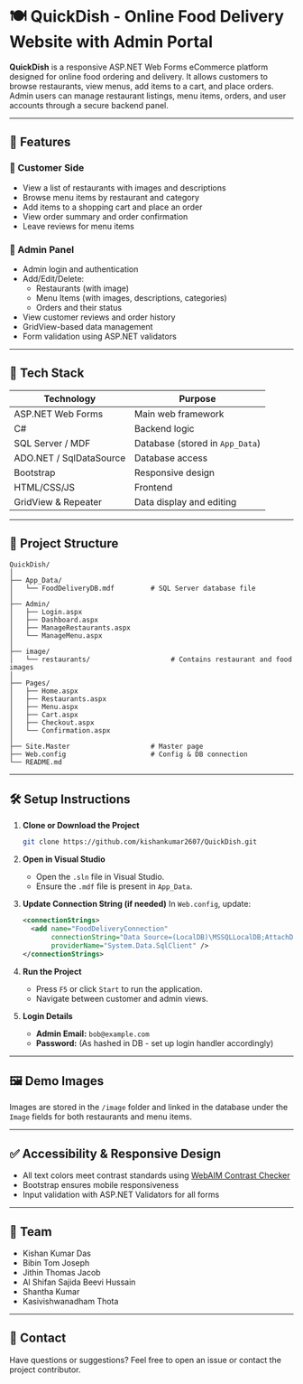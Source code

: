 
# 🍽️ QuickDish - Online Food Delivery Website with Admin Portal

**QuickDish** is a responsive ASP.NET Web Forms eCommerce platform designed for online food ordering and delivery. It allows customers to browse restaurants, view menus, add items to a cart, and place orders. Admin users can manage restaurant listings, menu items, orders, and user accounts through a secure backend panel.

---

## 📌 Features

### 👤 Customer Side
- View a list of restaurants with images and descriptions
- Browse menu items by restaurant and category
- Add items to a shopping cart and place an order
- View order summary and order confirmation
- Leave reviews for menu items

### 🔐 Admin Panel
- Admin login and authentication
- Add/Edit/Delete:
  - Restaurants (with image)
  - Menu Items (with images, descriptions, categories)
  - Orders and their status
- View customer reviews and order history
- GridView-based data management
- Form validation using ASP.NET validators

---

## 🧱 Tech Stack

| Technology         | Purpose                                |
|--------------------|----------------------------------------|
| ASP.NET Web Forms  | Main web framework                     |
| C#                 | Backend logic                          |
| SQL Server / MDF   | Database (stored in `App_Data`)        |
| ADO.NET / SqlDataSource | Database access                    |
| Bootstrap          | Responsive design                      |
| HTML/CSS/JS        | Frontend                              |
| GridView & Repeater| Data display and editing               |

---

## 📂 Project Structure

```
QuickDish/
│
├── App_Data/
│   └── FoodDeliveryDB.mdf         # SQL Server database file
│
├── Admin/
│   ├── Login.aspx
│   ├── Dashboard.aspx
│   ├── ManageRestaurants.aspx
│   └── ManageMenu.aspx
│
├── image/
│   └── restaurants/                    # Contains restaurant and food images
│
├── Pages/
│   ├── Home.aspx
│   ├── Restaurants.aspx
│   ├── Menu.aspx
│   ├── Cart.aspx
│   ├── Checkout.aspx
│   └── Confirmation.aspx
│
├── Site.Master                    # Master page
├── Web.config                     # Config & DB connection
└── README.md
```

---

## 🛠️ Setup Instructions

1. **Clone or Download the Project**
   ```bash
   git clone https://github.com/kishankumar2607/QuickDish.git
   ```

2. **Open in Visual Studio**
   - Open the `.sln` file in Visual Studio.
   - Ensure the `.mdf` file is present in `App_Data`.

3. **Update Connection String (if needed)**
   In `Web.config`, update:
   ```xml
   <connectionStrings>
     <add name="FoodDeliveryConnection"
          connectionString="Data Source=(LocalDB)\MSSQLLocalDB;AttachDbFilename=|DataDirectory|\FoodDeliveryDB.mdf;Integrated Security=True"
          providerName="System.Data.SqlClient" />
   </connectionStrings>
   ```

4. **Run the Project**
   - Press `F5` or click `Start` to run the application.
   - Navigate between customer and admin views.

5. **Login Details**
   - **Admin Email:** `bob@example.com`
   - **Password:** (As hashed in DB - set up login handler accordingly)

---

## 🖼️ Demo Images

Images are stored in the `/image` folder and linked in the database under the `Image` fields for both restaurants and menu items.

---

## ✅ Accessibility & Responsive Design

- All text colors meet contrast standards using [WebAIM Contrast Checker](https://webaim.org/resources/contrastchecker/)
- Bootstrap ensures mobile responsiveness
- Input validation with ASP.NET Validators for all forms

---

## 📣 Team

- Kishan Kumar Das
- Bibin Tom Joseph
- Jithin Thomas Jacob
- Al Shifan Sajida Beevi Hussain
- Shantha Kumar
- Kasivishwanadham Thota

---

## 📧 Contact

Have questions or suggestions? Feel free to open an issue or contact the project contributor.
